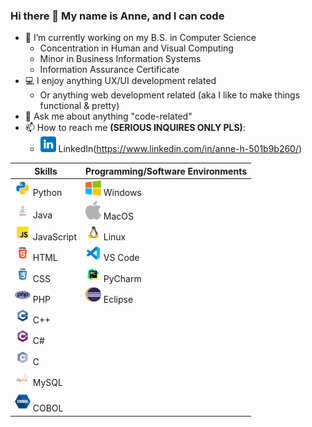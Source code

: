 ### Hi there 👋 My name is Anne, and I can code

- 🔭 I’m currently working on my B.S. in Computer Science
  - Concentration in Human and Visual Computing
  - Minor in Business Information Systems
  - Information Assurance Certificate
- 💻 I enjoy anything UX/UI development related
  - Or anything web development related (aka I like to make things functional & pretty)
- 💬 Ask me about anything "code-related"
- 📫 How to reach me **(SERIOUS INQUIRES ONLY PLS)**:
  * <a href="https://www.linkedin.com/in/anne-h-501b9b260/"><img src="https://github.com/AnneH20/AnneH20/blob/main/Images/linkedin.svg" width="25"/></a> LinkedIn(https://www.linkedin.com/in/anne-h-501b9b260/)

| Skills | Programming/Software Environments |
|--------|---------------------------------|
| <img src="https://github.com/AnneH20/AnneH20/blob/main/Images/python.svg" width="25"> Python | <img src="https://github.com/AnneH20/AnneH20/blob/main/Images/windows.png" width="25"> Windows |
| <img src="https://github.com/AnneH20/AnneH20/blob/main/Images/java.svg" width="25"> Java | <img src="https://github.com/AnneH20/AnneH20/blob/main/Images/apple.png" width="25"> MacOS |
| <img src="https://github.com/AnneH20/AnneH20/blob/main/Images/javascript.svg" width="25"> JavaScript | <img src="https://github.com/AnneH20/AnneH20/blob/main/Images/linux.png" width="25"> Linux |
| <img src="https://github.com/AnneH20/AnneH20/blob/main/Images/html.svg" width="25"> HTML | <img src="https://github.com/AnneH20/AnneH20/blob/main/Images/vscode.svg" width="25"> VS Code |
| <img src="https://github.com/AnneH20/AnneH20/blob/main/Images/css.svg" width="25"> CSS | <img src="https://github.com/AnneH20/AnneH20/blob/main/Images/pycharm.svg" width="25"> PyCharm |
| <img src="https://github.com/AnneH20/AnneH20/blob/main/Images/php.png" width="25"> PHP | <img src="https://github.com/AnneH20/AnneH20/blob/main/Images/eclipse.png" width="25"> Eclipse |
| <img src="https://github.com/AnneH20/AnneH20/blob/main/Images/c%2B%2B.svg" width="25"> C++ | |
| <img src="https://github.com/AnneH20/AnneH20/blob/main/Images/c%23.svg" width="25"> C# | |
| <img src="https://github.com/AnneH20/AnneH20/blob/main/Images/c.svg" width="25"> C | |
| <img src="https://github.com/AnneH20/AnneH20/blob/main/Images/mysql.svg" width="25"> MySQL | |
| <img src="https://github.com/AnneH20/AnneH20/blob/main/Images/cobol.png" width="25"> COBOL | |
